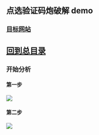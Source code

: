 ##  点选验证码炮破解 demo

### [目标网站](https://linzhi.baixing.com/oz/s9verify_html?identity=spider&redirect=https%3A%2F%2Flinzhi.baixing.com%2F&scene=spider)

## [回到总目录](https://github.com/zjw505104341/spider)

### 开始分析
#### 第一步
![](https://github.com/zjw505104341/spider/tree/master/yzm/one/md_img/1.png)

#### 第二步
![](https://github.com/zjw505104341/spider/tree/master/yzm/one/md_img/2.png)

